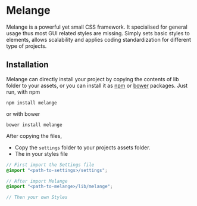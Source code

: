 # Melange

Melange is a powerful yet small CSS framework. It specialised for general usage thus most GUI related styles are
missing. Simply sets basic styles to elements, allows scalability and applies coding standardization for different
type of projects.

## Installation
Melange can directly install your project by copying the contents of lib folder to your assets, or you can install it as [npm](https://www.npmjs.org/) or [bower](http://bower.io) packages. Just run,
with npm

```
npm install melange
```

or with bower

```
bower install melange
```

After copying the files, 
* Copy the `settings` folder to your projects assets folder.
* The in your styles file

```SCSS
// First import the Settings file
@import "<path-to-settings>/settings";

// After import Melange
@import "<path-to-melange>/lib/melange";

// Then your own Styles
```